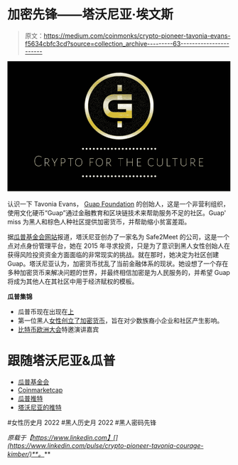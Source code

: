# 加密先锋——塔沃尼亚·埃文斯

> 原文：<https://medium.com/coinmonks/crypto-pioneer-tavonia-evans-f5634cbfc3cd?source=collection_archive---------63----------------------->

![](img/b9563153378f5dfa81b53a91ef6bbdc4.png)

认识一下 Tavonia Evans， [Guap Foundation](https://guapfoundation.org/) 的创始人，这是一个非营利组织，使用文化硬币“Guap”通过金融教育和区块链技术来帮助服务不足的社区。Guap' miss 为黑人和棕色人种社区提供加密货币，并帮助缩小贫富差距。

据[瓜普基金会网站](https://guapfoundation.org/guap-foundation-about-us/)报道，塔沃尼亚创办了一家名为 Safe2Meet 的公司，这是一个点对点身份管理平台，她在 2015 年寻求投资，只是为了意识到黑人女性创始人在获得风险投资资金方面面临的非常现实的挑战。就在那时，她决定为社区创建 Guap。塔沃尼亚认为，加密货币扰乱了当前金融体系的现状。她设想了一个存在多种加密货币来解决问题的世界，并最终相信加密是为人民服务的，并希望 Guap 将成为其他人在其社区中用于经济赋权的模板。

**瓜普集锦**

*   瓜普币现在出现在[上](https://www.youtube.com/watch?v=Ci-zaxkVG9M)
*   第一位黑人[女性创立了加密货币](https://guapfoundation.org/guap-foundation-about-us/)，旨在对少数族裔小企业和社区产生影响。
*   [比特币欧洲大会](https://www.bitcoinferenceeurope.com/speaker/tavonia-evans/)特邀演讲嘉宾

# 跟随塔沃尼亚&瓜普

*   [瓜普基金会](https://guapfoundation.org/)
*   [Coinmarketcap](https://coinmarketcap.com/currencies/guapcoin/markets/)
*   [瓜普推特](https://twitter.com/guapcoin)
*   [塔沃尼亚的推特](https://twitter.com/nowthisnews/status/1475985667314364416)

#女性历史月 2022 #黑人历史月 2022 #黑人密码先锋

*原载于【https://www.linkedin.com】[](https://www.linkedin.com/pulse/crypto-pioneer-tavonia-courage-kimber/)**。***